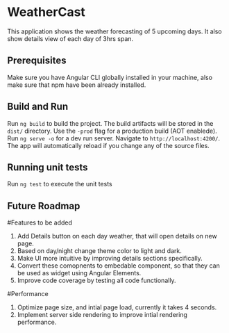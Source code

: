 # WeatherCast

This application shows the weather forecasting of 5 upcoming days. It also show details view of each day of 3hrs span.

## Prerequisites

Make sure you have Angular CLI globally installed in your machine, also make sure that npm have been already installed.

## Build and Run

Run `ng build` to build the project. The build artifacts will be stored in the `dist/` directory. Use the `-prod` flag for a production build (AOT enablede). Run `ng serve -o` for a dev run server. Navigate to `http://localhost:4200/`. The app will automatically reload if you change any of the source files.

## Running unit tests

Run `ng test` to execute the unit tests

## Future Roadmap

#Features to be added
1. Add Details button on each day weather, that will open details on new page.
2. Based on day/night change theme color to light and dark.
3. Make UI more intuitive by improving details sections specifically.
4. Convert these comopnents to embedable component, so that they can be used as widget using Angular Elements.
5. Improve code coverage by testing all code functionally.

#Performance
1. Optimize page size, and intial page load, currently it takes 4 seconds.
2. Implement server side rendering to improve intial rendering performance.